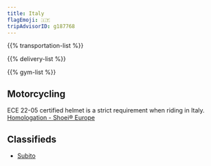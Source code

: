 ```yaml
---
title: Italy
flagEmoji: 🇮🇹
tripAdvisorID: g187768
---
```


{{% transportation-list %}}

{{% delivery-list %}}

{{% gym-list %}}

## Motorcycling
ECE 22-05 certified helmet is a strict requirement when riding in Italy. [Homologation - Shoei® Europe](https://www.shoei-europe.com/service/homologation/) 

## Classifieds
- [Subito](https://subito.it)
